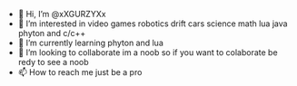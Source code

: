 - 👋 Hi, I’m @xXGURZYXx
- 👀 I’m interested in video games robotics drift cars science math lua java phyton and c/c++
- 🌱 I’m currently learning phyton and lua
- 💞️ I’m looking to collaborate im a noob so if you want to colaborate be redy to see a noob
- 📫 How to reach me just be a pro

<!---
xXGURZYXx/xXGURZYXx is a ✨ special ✨ repository because its `README.md` (this file) appears on your GitHub profile.
You can click the Preview link to take a look at your changes.
--->
